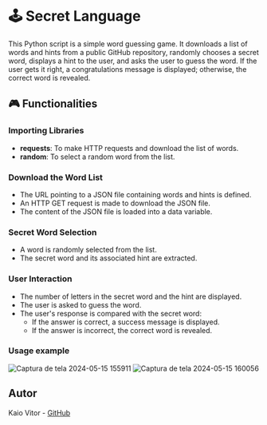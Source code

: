 
# 🕹️ Secret Language

This Python script is a simple word guessing game. It downloads a list of words and hints from a public GitHub repository, randomly chooses a secret word, displays a hint to the user, and asks the user to guess the word. If the user gets it right, a congratulations message is displayed; otherwise, the correct word is revealed.

## 🎮 Functionalities

### Importing Libraries

- **requests**: To make HTTP requests and download the list of words.
- **random**: To select a random word from the list.

### Download the Word List

- The URL pointing to a JSON file containing words and hints is defined.
- An HTTP GET request is made to download the JSON file.
- The content of the JSON file is loaded into a data variable.

### Secret Word Selection

- A word is randomly selected from the list.
- The secret word and its associated hint are extracted.

### User Interaction

- The number of letters in the secret word and the hint are displayed.
- The user is asked to guess the word.
- The user's response is compared with the secret word:
  - If the answer is correct, a success message is displayed.
  - If the answer is incorrect, the correct word is revealed.

### Usage example

![Captura de tela 2024-05-15 155911](https://github.com/Kaio-0708/secret-language/assets/123708201/f00c0c28-6c06-4994-845f-4b4ddb0be06e)
![Captura de tela 2024-05-15 160056](https://github.com/Kaio-0708/secret-language/assets/123708201/4cc0bcc9-0686-4a0c-ad00-1c1103a13c7d)

## Autor

Kaio Vitor - [GitHub](https://github.com/Kaio-0708)
